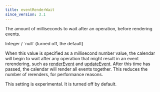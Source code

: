 ```yaml
---
title: eventRenderWait
since_version: 3.1
---
```


The amount of milliseconds to wait after an operation, before rendering events.

<div class='spec' markdown='1'>
Integer / `null` (turned off, the default)
</div>

When this value is specified as a millisecond number value, the calendar will begin to wait after any operation that might result in an event rerendering, such as [renderEvent](renderEvent) and [updateEvent](updateEvent). After this time has passed, the calendar will render all events together. This reduces the number of rerenders, for performance reasons.

This setting is experimental. It is turned off by default.
